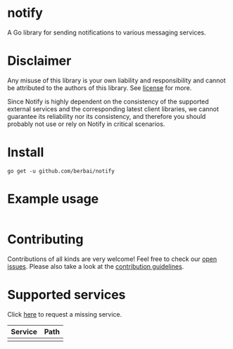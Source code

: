 # notify
 A Go library for sending notifications to various messaging services.

# Disclaimer
Any misuse of this library is your own liability and responsibility and cannot be attributed to the authors of this library. See [license](https://github.com/berbai/notify/blob/main/LICENSE) for more.

Since Notify is highly dependent on the consistency of the supported external services and the corresponding latest client libraries, we cannot guarantee its reliability nor its consistency, and therefore you should probably not use or rely on Notify in critical scenarios.

# Install

```shell
go get -u github.com/berbai/notify
```

# Example usage

```go

```


# Contributing

Contributions of all kinds are very welcome! Feel free to check our [open issues](https://github.com/berbai/notify/issues). Please also take a look at the [contribution guidelines](https://github.com/berbai/notify/blob/main/CONTRIBUTING.md).

# Supported services

Click [here](https://github.com/berbai/notify/issues/new?assignees=&labels=affects%2Fservices%2C+good+first+issue%2C+hacktoberfest%2C+help+wanted%2C+type%2Fenhancement%2C+up+for+grabs&template=service-request.md&title=feat%28service%29%3A+Add+%5BSERVICE+NAME%5D+service) to request a missing service.

|Service |	Path|
|:---|:---|
| | |
